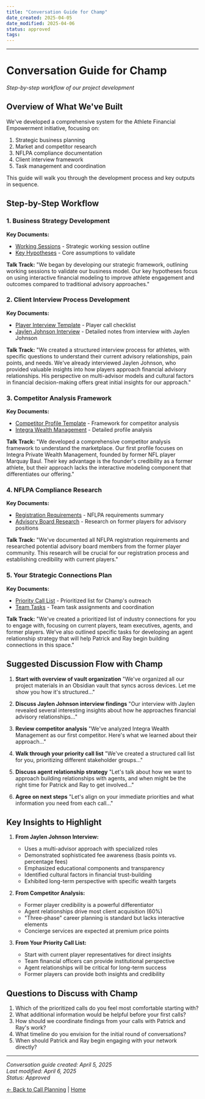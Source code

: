 ```yaml
---
title: "Conversation Guide for Champ"
date_created: 2025-04-05
date_modified: 2025-04-06
status: approved
tags: 
---
```


---

# Conversation Guide for Champ

*Step-by-step workflow of our project development*

## Overview of What We've Built

We've developed a comprehensive system for the Athlete Financial Empowerment initiative, focusing on:

1. Strategic business planning
2. Market and competitor research
3. NFLPA compliance documentation
4. Client interview framework
5. Task management and coordination

This guide will walk you through the development process and key outputs in sequence.

## Step-by-Step Workflow

### 1. Business Strategy Development

**Key Documents:**
- [Working Sessions](../../06-planning/working-sessions.md) - Strategic working session outline
- [Key Hypotheses](../../06-planning/key-hypotheses.md) - Core assumptions to validate

**Talk Track:** 
"We began by developing our strategic framework, outlining working sessions to validate our business model. Our key hypotheses focus on using interactive financial modeling to improve athlete engagement and outcomes compared to traditional advisory approaches."

### 2. Client Interview Process Development

**Key Documents:**
- [Player Interview Template](../../_templates/interview-templates/player-interview-template.md) - Player call checklist
- [Jaylen Johnson Interview](../../02-interviews/players/active/2025/04_april/2025-04-06_johnson-jaylen_bears_safety.md) - Detailed notes from interview with Jaylen Johnson

**Talk Track:**
"We created a structured interview process for athletes, with specific questions to understand their current advisory relationships, pain points, and needs. We've already interviewed Jaylen Johnson, who provided valuable insights into how players approach financial advisory relationships. His perspective on multi-advisor models and cultural factors in financial decision-making offers great initial insights for our approach."

### 3. Competitor Analysis Framework

**Key Documents:**
- [Competitor Profile Template](../../_templates/competitor-templates/competitor-profile-template.md) - Framework for competitor analysis
- [Integra Wealth Management](../../01-market-research/competitor-profiles/advisors/integra-wealth-management.md) - Detailed profile analysis

**Talk Track:**
"We developed a comprehensive competitor analysis framework to understand the marketplace. Our first profile focuses on Integra Private Wealth Management, founded by former NFL player Marquay Baul. Their key advantage is the founder's credibility as a former athlete, but their approach lacks the interactive modeling component that differentiates our offering."

### 4. NFLPA Compliance Research

**Key Documents:**
- [Registration Requirements](../../05-compliance/registration-requirements.md) - NFLPA requirements summary
- [Advisory Board Research](../../05-compliance/advisory-board-research.md) - Research on former players for advisory positions

**Talk Track:**
"We've documented all NFLPA registration requirements and researched potential advisory board members from the former player community. This research will be crucial for our registration process and establishing credibility with current players."

### 5. Your Strategic Connections Plan

**Key Documents:**
- [Priority Call List](./call-list.md) - Prioritized list for Champ's outreach
- [Team Tasks](../tasks.md) - Team task assignments and coordination

**Talk Track:**
"We've created a prioritized list of industry connections for you to engage with, focusing on current players, team executives, agents, and former players. We've also outlined specific tasks for developing an agent relationship strategy that will help Patrick and Ray begin building connections in this space."

## Suggested Discussion Flow with Champ

1. **Start with overview of vault organization**
   "We've organized all our project materials in an Obsidian vault that syncs across devices. Let me show you how it's structured..."

2. **Discuss Jaylen Johnson interview findings**
   "Our interview with Jaylen revealed several interesting insights about how he approaches financial advisory relationships..."

3. **Review competitor analysis**
   "We've analyzed Integra Wealth Management as our first competitor. Here's what we learned about their approach..."

4. **Walk through your priority call list**
   "We've created a structured call list for you, prioritizing different stakeholder groups..."

5. **Discuss agent relationship strategy**
   "Let's talk about how we want to approach building relationships with agents, and when might be the right time for Patrick and Ray to get involved..."

6. **Agree on next steps**
   "Let's align on your immediate priorities and what information you need from each call..."

## Key Insights to Highlight

1. **From Jaylen Johnson Interview:**
   - Uses a multi-advisor approach with specialized roles
   - Demonstrated sophisticated fee awareness (basis points vs. percentage fees)
   - Emphasized educational components and transparency
   - Identified cultural factors in financial trust-building
   - Exhibited long-term perspective with specific wealth targets

2. **From Competitor Analysis:**
   - Former player credibility is a powerful differentiator
   - Agent relationships drive most client acquisition (60%)
   - "Three-phase" career planning is standard but lacks interactive elements
   - Concierge services are expected at premium price points

3. **From Your Priority Call List:**
   - Start with current player representatives for direct insights
   - Team financial officers can provide institutional perspective
   - Agent relationships will be critical for long-term success
   - Former players can provide both insights and credibility

## Questions to Discuss with Champ

1. Which of the prioritized calls do you feel most comfortable starting with?
2. What additional information would be helpful before your first calls?
3. How should we coordinate findings from your calls with Patrick and Ray's work?
4. What timeline do you envision for the initial round of conversations?
5. When should Patrick and Ray begin engaging with your network directly?

---

*Conversation guide created: April 5, 2025*  
*Last modified: April 6, 2025*  
*Status: Approved*

[← Back to Call Planning](./_index.md) | [Home](../../_index.md)
